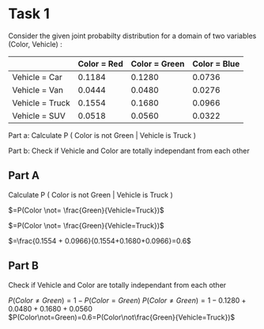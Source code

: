 # Task 1

Consider the given joint probabilty distribution for a domain of two variables (Color, Vehicle) :

|                 | Color = Red | Color = Green | Color = Blue |
|-----------------|-------------|---------------|--------------|
| Vehicle = Car   | 0.1184      | 0.1280        | 0.0736       |
| Vehicle = Van   | 0.0444      | 0.0480        | 0.0276       |
| Vehicle = Truck | 0.1554      | 0.1680        | 0.0966       |
| Vehicle = SUV   | 0.0518      | 0.0560        | 0.0322       |


Part a: Calculate P ( Color is not Green | Vehicle is Truck )

Part b: Check if Vehicle and Color are totally independant from each other

## Part A
Calculate P ( Color is not Green | Vehicle is Truck )

$=P(Color \not= \frac{Green}{Vehicle=Truck})$  

$=P(Color \not= \frac{Green}{Vehicle=Truck})$  

$=\frac{0.1554 + 0.0966}{0.1554+0.1680+0.0966}=0.6$

## Part B
Check if Vehicle and Color are totally independant from each other  

$P(Color\not=Green)=1-P(Color=Green)$
$P(Color\not=Green)=1-0.1280+0.0480+0.1680+0.0560$
$P(Color\not=Green)=0.6=P(Color\not\frac{Green}{Vehicle=Truck})$



